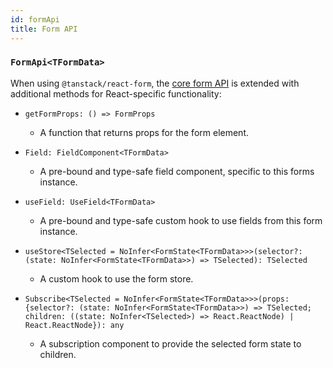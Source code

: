 ```yaml
---
id: formApi
title: Form API
---
```


### `FormApi<TFormData>`

When using `@tanstack/react-form`, the [core form API](../../reference/formApi) is extended with additional methods for React-specific functionality:

- ```tsx
  getFormProps: () => FormProps
  ```
  - A function that returns props for the form element.
- ```tsx
  Field: FieldComponent<TFormData>
  ```
  - A pre-bound and type-safe field component, specific to this forms instance.
- ```tsx
  useField: UseField<TFormData>
  ```
  - A pre-bound and type-safe custom hook to use fields from this form instance.
- ```tsx
  useStore<TSelected = NoInfer<FormState<TFormData>>>(selector?: (state: NoInfer<FormState<TFormData>>) => TSelected): TSelected
  ```
  - A custom hook to use the form store.
- ```tsx
  Subscribe<TSelected = NoInfer<FormState<TFormData>>>(props: {selector?: (state: NoInfer<FormState<TFormData>>) => TSelected; children: ((state: NoInfer<TSelected>) => React.ReactNode) | React.ReactNode}): any
  ```
  - A subscription component to provide the selected form state to children.
